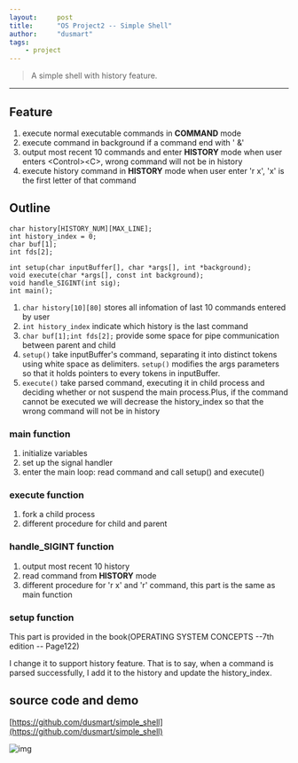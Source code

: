 ```yaml
---
layout:     post
title:      "OS Project2 -- Simple Shell"
author:     "dusmart"
tags:
    - project
---
```


> A simple shell with history feature.

<!--more-->

---

## Feature

1. execute normal executable commands in **COMMAND** mode
2. execute command in background if a command end with ' &'
3. output most recent 10 commands and enter **HISTORY** mode when user enters \<Control\>\<C\>, wrong command will not be in history
4. execute history command in **HISTORY** mode when user enter 'r x', 'x' is the first letter of that command

## Outline

```
char history[HISTORY_NUM][MAX_LINE];
int history_index = 0;
char buf[1];
int fds[2];

int setup(char inputBuffer[], char *args[], int *background);
void execute(char *args[], const int background);
void handle_SIGINT(int sig);
int main();
```

1. ```char history[10][80]``` stores all infomation of last 10 commands entered by user
2. ```int history_index``` indicate which history is the last command
3. ```char buf[1];int fds[2];``` provide some space for pipe communication between parent and child 
4. ```setup()``` take inputBuffer's command, separating it into distinct tokens using white space as delimiters. ```setup()``` modifies the args parameters so that it holds pointers to every tokens in inputBuffer. 
5. ```execute()``` take parsed command, executing it in child process and deciding whether or not suspend the main process.Plus, if the command cannot be executed we will decrease the history_index so that the wrong command will not be in history

### main function

1. initialize variables
2. set up the signal handler
3. enter the main loop: read command and call setup() and execute()

### execute function

1. fork a child process
2. different procedure for child and parent

### handle_SIGINT function

1. output most recent 10 history
2. read command from **HISTORY** mode
3. different procedure for 'r x' and 'r' command, this part is the same as main function

### setup function

This part is provided in the book(OPERATING SYSTEM CONCEPTS --7th edition -- Page122)

I change it to support history feature. That is to say, when a command is parsed successfully, I add it to the history and update the history_index.

## source code and demo

[https://github.com/dusmart/simple_shell](https://github.com/dusmart/simple_shell)

![img](https://dusmart.github.io/assets/img/2017-03-11-1.png)